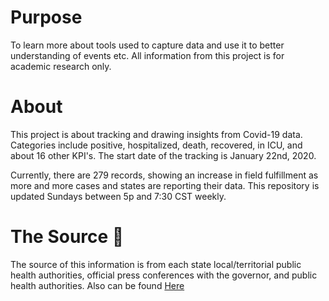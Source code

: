 # Purpose
To learn more about tools used to capture data and use it to better understanding of events etc. All information from this project is for academic research only. 

# About
This project is about tracking and drawing insights from Covid-19 data. Categories include positive, hospitalized, death, recovered, in ICU, and about 16 other KPI's. The start date of the tracking is January 22nd, 2020. 

Currently, there are 279 records, showing an increase in field fulfillment as more and more cases and states are reporting their data. This repository is updated Sundays between 5p and 7:30 CST weekly. 


# The Source 🔌
The source of this information is from each state local/territorial public health authorities, official press conferences with the governor, and public health authorities. Also can be found <a href="https://covidtracking.com/about-data/sources">Here</a>
